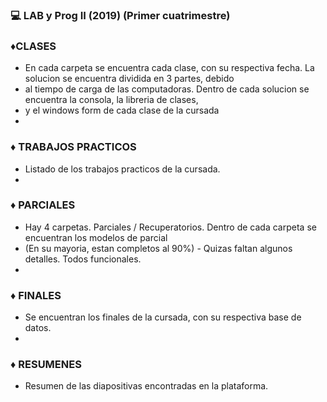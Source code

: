 ### :computer: LAB y Prog II (2019) (Primer cuatrimestre)



### :diamonds:CLASES
- En cada carpeta se encuentra cada clase, con su respectiva fecha. La solucion se encuentra dividida en 3 partes, debido
- al tiempo de carga de las computadoras. Dentro de cada solucion se encuentra la consola, la libreria de clases, 
- y el windows form de cada clase de la cursada
-

### :diamonds: TRABAJOS PRACTICOS
- Listado de los trabajos practicos de la cursada.
-

### :diamonds: PARCIALES
- Hay 4 carpetas. Parciales / Recuperatorios. Dentro de cada carpeta se encuentran los modelos de parcial
- (En su mayoria, estan completos al 90%) - Quizas faltan algunos detalles. Todos funcionales.
-

### :diamonds: FINALES
- Se encuentran los finales de la cursada, con su respectiva base de datos.
-

### :diamonds: RESUMENES
- Resumen de las diapositivas encontradas en la plataforma. 
